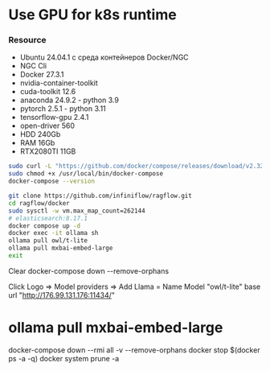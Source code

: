 # Use GPU for k8s runtime

### Resource
* Ubuntu 24.04.1 с среда контейнеров Docker/NGC
* NGC Cli
* Docker 27.3.1
* nvidia-container-toolkit
* cuda-toolkit 12.6
* anaconda 24.9.2 - python 3.9
* pytorch 2.5.1 - python 3.11
* tensorflow-gpu 2.4.1
* open-driver 560
* HDD 240Gb
* RAM 16Gb
* RTX2080TI 11GB 

```Bash
sudo curl -L "https://github.com/docker/compose/releases/download/v2.32.4/docker-compose-$(uname -s)-$(uname -m)" -o /usr/local/bin/docker-compose
sudo chmod +x /usr/local/bin/docker-compose
docker-compose --version
```

```Bash
git clone https://github.com/infiniflow/ragflow.git
cd ragflow/docker
sudo sysctl -w vm.max_map_count=262144
# elasticsearch:8.17.1
docker compose up -d
docker exec -it ollama sh
ollama pull owl/t-lite
ollama pull mxbai-embed-large
exit
```
Clear
docker-compose down --remove-orphans

Click Logo => Model providers => Add Llama = Name Model "owl/t-lite" base url "http://176.99.131.176:11434/"
# ollama pull mxbai-embed-large

docker-compose down --rmi all -v --remove-orphans
docker stop $(docker ps -a -q)
docker system prune -a
